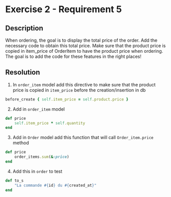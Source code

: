 # Exercise 2 - Requirement 5

## Description

When ordering, the goal is to display the total price of the order. 
Add the necessary code to obtain this total price. 
Make sure that the product price is copied in item_price of OrderItem to have the product price when ordering. 
The goal is to add the code for these features in the right places! 

## Resolution

1. In `order_item` model add this directive to make sure that the product price is copied in `item_price` before the creation/insertion in db
```ruby
before_create { self.item_price = self.product.price }
```

2. Add in `order_item` model
```ruby
def price
    self.item_price * self.quantity
end
```

3. Add in `Order` model add this function that will call `Order_item.price` method
```ruby
def price
    order_items.sum(&:price)
end
```


4. Add this in `order` to test
```ruby
def to_s
    "La commande #{id} du #{created_at}"
end
```